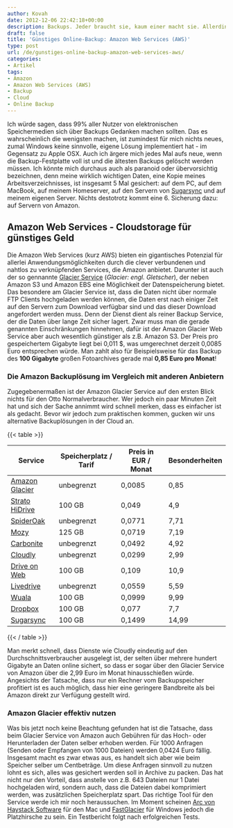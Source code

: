 ```yaml
---
author: Kovah
date: 2012-12-06 22:42:18+00:00
description: Backups. Jeder braucht sie, kaum einer macht sie. Allerdings sind Backups zum Beispiel auf Amazon AWS Servern einfacher und kostengünstiger als man vielleicht denkt.
draft: false
title: 'Günstiges Online-Backup: Amazon Web Services (AWS)'
type: post
url: /de/gunstiges-online-backup-amazon-web-services-aws/
categories:
- Artikel
tags:
- Amazon
- Amazon Web Services (AWS)
- Backup
- Cloud
- Online Backup
---
```


Ich würde sagen, dass 99% aller Nutzer von elektronischen Speichermedien sich über Backups Gedanken machen sollten. Das es wahrscheinlich die wenigsten machen, ist zumindest für mich nichts neues, zumal Windows keine sinnvolle, eigene Lösung implementiert hat - im Gegensatz zu Apple OSX. Auch ich ärgere mich jedes Mal aufs neue, wenn die Backup-Festplatte voll ist und die ältesten Backups gelöscht werden müssen. Ich könnte mich durchaus auch als paranoid oder übervorsichtig bezeichnen, denn meine wirklich wichtigen Daten, eine Kopie meines Arbeitsverzeichnisses, ist insgesamt 5 Mal gesichert: auf dem PC, auf dem MacBook, auf meinem Homeserver, auf den Servern von [Sugarsync](https://www.sugarsync.com/referral?rf=dxn7ckwypvmow&utm_source=website&utm_medium=web&utm_campaign=referral&shareEvent=3585174) und auf meinem eigenen Server. Nichts destotrotz kommt eine 6. Sicherung dazu: auf Servern von Amazon.


## Amazon Web Services - Cloudstorage für günstiges Geld

Die Amazon Web Services (kurz AWS) bieten ein gigantisches Potenzial für allerlei Anwendungsmöglichkeiten durch die clever verbundenen und nahtlos zu verknüpfenden Services, die Amazon anbietet. Darunter ist auch der so gennannte [Glacier Service](http://aws.amazon.com/de/glacier/) (_Glacier: engl. Gletscher_), der neben Amazon S3 und Amazon EBS eine Möglichkeit der Datenspeicherung bietet. Das besondere am Glacier Service ist, dass die Daten nicht über normale FTP Clients hochgeladen werden können, die Daten erst nach einiger Zeit auf den Servern zum Download verfügbar sind und das dieser Download angefordert werden muss. Denn der Dienst dient als reiner Backup Service, der die Daten über lange Zeit sicher lagert. Zwar muss man die gerade genannten Einschränkungen hinnehmen, dafür ist der Amazon Glacier Web Service aber auch wesentlich günstiger als z.B. Amazon S3. Der Preis pro gespeichertem Gigabyte liegt bei 0,011 $, was umgerechnet derzeit 0,0085 Euro entsprechen würde. Man zahlt also für Beispielsweise für das Backup des **100 Gigabyte** großen Fotoarchives gerade mal **0,85 Euro pro Monat**!


### Die Amazon Backuplösung im Vergleich mit anderen Anbietern

Zugegebenermaßen ist der Amazon Glacier Service auf den ersten Blick nichts für den Otto Normalverbraucher. Wer jedoch ein paar Minuten Zeit hat und sich der Sache annimmt wird schnell merken, dass es einfacher ist als gedacht. Bevor wir jedoch zum praktischen kommen, gucken wir uns alternative Backuplösungen in der Cloud an.

{{< table >}}

| Service | Speicherplatz / Tarif | Preis in EUR / Monat | Besonderheiten |
|---------|-----------------------|----------------------|----------------|
| [Amazon Glacier](http://aws.amazon.com/de/glacier/) | unbegrenzt            | 0,0085               | 0,85           | -     | Einschränkungen beim Hoch- und Runterladen  |
| [Strato HiDrive](http://www.strato.de/online-speicher/) | 100 GB | 0,049                | 4,9            | 4,9   | - |
| [SpiderOak](https://spideroak.com/personal_pricing/) | unbegrenzt            | 0,0771               | 7,71           | 7,71  | Abrechnung in 100GB Blöcken                 |
| [Mozy](http://mozy.de/home/) | 125 GB                | 0,0719               | 7,19           | 8,99  | |
| [Carbonite](http://www.carbonite.com/en/v2/online-backup) | unbegrenzt            | 0,0492               | 4,92           | 4,92  | Beschränkung auf 1 Computer                 |
| [Cloudly](http://cloudly.de/) | unbegrenzt            | 0,0299               | 2,99           | 2,99  | Beschränkung auf 1 Computer |
| [Drive on Web](https://www.driveonweb.de/) | 100 GB                | 0,109                | 10,9           | 10,9  | Rabatt bei längeren Laufzeiten              |
| [Livedrive](http://www.livedrive.com) | unbegrenzt            | 0,0559               | 5,59           | 5,59  | Beschränkung auf 1 Computer                 |
| [Wuala](http://www.wuala.com/de) | 100 GB                | 0,0999               | 9,99           | 9,99  | Cloud-Tool mit Synchronisation              |
| [Dropbox](http://db.tt/9qu07KE) | 100 GB                | 0,077                | 7,7            | 7,7   | vollwertiges Cloud-Tool mit Synchronisation |
| [Sugarsync](https://www.sugarsync.com) | 100 GB                | 0,1499               | 14,99          | 14,99 | vollwertiges Cloud-Tool mit Synchronisation |

{{< / table >}}

Man merkt schnell, dass Dienste wie Cloudly eindeutig auf den Durchschnittsverbraucher ausgelegt ist, der selten über mehrere hundert Gigabyte an Daten online sichert, so dass er sogar über den Glacier Service von Amazon über die 2,99 Euro im Monat hinausschießen würde. Angesichts der Tatsache, dass nur ein Rechner vom Backupspeicher profitiert ist es auch möglich, dass hier eine geringere Bandbreite als bei Amazon direkt zur Verfügung gestellt wird.


### Amazon Glacier effektiv nutzen

Was bis jetzt noch keine Beachtung gefunden hat ist die Tatsache, dass beim Glacier Service von Amazon auch Gebühren für das Hoch- oder Herunterladen der Daten selber erhoben werden. Für 1000 Anfragen (Senden oder Empfangen von 1000 Dateien) werden 0,0424 Euro fällig. Insgesamt macht es zwar etwas aus, es handelt sich aber wie beim Speicher selber um Centbeträge. Um diese Anfragen sinnvoll zu nutzen lohnt es sich, alles was gesichert werden soll in Archive zu packen. Das hat nicht nur den Vorteil, dass anstelle von z.B. 643 Dateien nur 1 Datei hochgeladen wird, sondern auch, dass die Dateien dabei komprimiert werden, was zusätzlichen Speicherplatz spart.
Das richtige Tool für den Service werde ich mir noch heraussuchen. Im Moment scheinen [Arc von Haystack Software](http://www.haystacksoftware.com/arq/) für den Mac und [FastGlacier](http://fastglacier.com/) für Windows jedoch die Platzhirsche zu sein. Ein Testbericht folgt nach erfolgreichen Tests.
